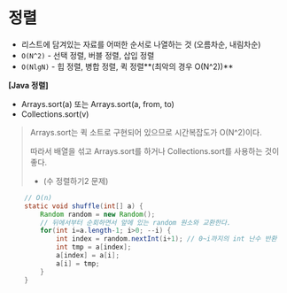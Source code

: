 # 정렬

- 리스트에 담겨있는 자료를 어떠한 순서로 나열하는 것 (오름차순, 내림차순)
- `O(N^2)` -  선택 정렬, 버블 정렬, 삽입 정렬
- `O(NlgN)` - 힙 정렬, 병합 정렬, 퀵 정렬**(최악의 경우 O(N^2))**

**[Java 정렬]**

- Arrays.sort(a) 또는 Arrays.sort(a, from, to)
- Collections.sort(v)

> Arrays.sort는 퀵 소트로 구현되어 있으므로 시간복잡도가 O(N^2)이다.
>
> 따라서 배열을 섞고 Arrays.sort를 하거나 Collections.sort를 사용하는 것이 좋다.
>
> - (수 정렬하기2 문제)

``` java
	// O(n)
	static void shuffle(int[] a) {
		Random random = new Random();
        // 뒤에서부터 순회하면서 앞에 있는 random 원소와 교환한다. 
		for(int i=a.length-1; i>0; --i) {
			int index = random.nextInt(i+1); // 0~i까지의 int 난수 반환
			int tmp = a[index];
			a[index] = a[i];
			a[i] = tmp;
		}
	}
```

